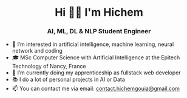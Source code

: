 <h1 align="center">Hi 👋🏼 I'm Hichem</h1>
<h3 align="center">AI, ML, DL & NLP Student Engineer</h3>



- 👀 I’m interested in artificial intelligence, machine learning, neural network and coding 
- 🎓 MSc Computer Science with Artificial Intelligence at the Epitech Technology of Nancy, France
- 🌱 I’m currently doing my apprenticeship as fullstack web developer
- 📚 I do a lot of personal projects in AI or Data
- 📫 You can contact me via email: contact.hichemgouia@gmail.com
